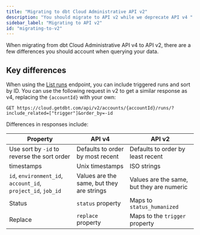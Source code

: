 ```yaml
---
title: "Migrating to dbt Cloud Administrative API v2"
description: "You should migrate to API v2 while we deprecate API v4 "
sidebar_label: "Migrating to API v2"
id: "migrating-to-v2"
---
```



When migrating from dbt Cloud Administrative API v4 to API v2, there are a few differences you should account when querying your data. 

## Key differences

When using the [List runs](/dbt-cloud/api-v2#tag/Runs) endpoint, you can include triggered runs and sort by ID. You can use the following request in v2 to get a similar response as v4, replacing the `{accountId}` with your own:

```shell
GET https://cloud.getdbt.com/api/v2/accounts/{accountId}/runs/?include_related=["trigger"]&order_by=-id
```

Differences in responses include:

| Property | API v4    | API v2     |
|---------|-----------|-------------|
| Use sort by `-id` to reverse the sort order | Defaults to order by most recent | Defaults to order by least recent |
| timestamps | Unix timestamps | ISO strings |
| `id`, `environment_id`, `account_id`, `project_id`, `job_id` | Values are the same, but they are strings | Values are the same, but they are numeric |
| Status | `status` property |  Maps to `status_humanized` |
| Replace | `replace` property | Maps to the `trigger` property |
